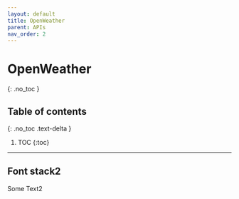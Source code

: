 ```yaml
---
layout: default
title: OpenWeather
parent: APIs
nav_order: 2
---
```


# OpenWeather
{: .no_toc }

## Table of contents
{: .no_toc .text-delta }

1. TOC
{:toc}

---

## Font stack2
Some Text2